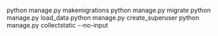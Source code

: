 python manage.py makemigrations
python manage.py migrate
python manage.py load_data
python manage.py create_superuser
python manage.py collectstatic --no-input
